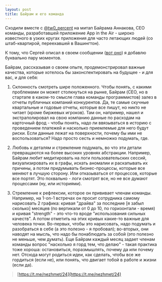 ```yaml
---
layout: post
title: Байрам и его команда
---
```


Сходили вместе с [@tw0_percent](https://t.me/tw0_percent) на митап Байрама Аннакова, CEO команды, разработавшей  приложение App in the Air - широко известного в узких кругах приложения для часто летающих людей (со штаб-квартирой, переехавшей в Вашингтон).

К тому, что Сергей описал в своем сообщении ([вот оно](https://t.me/tw0_percent/313)) я добавлю буквально пару моментов.

Байрам, рассказывая о своем опыте, продемонстрировал важные качества, которые хотелось бы законспектировать на будущее - и для вас, и для себя:

1. Склонность смотреть шире положенного. Чтобы понять, с какими проблемами он может столкнуться на рынке, Байрам (CEO, но в стартапе в каком-то смысле глава команды программистов) залез в отчеты публичных компаний конкурентов. Да, те самые скучные квартальные и годовые отчеты, которые все пишут, но никто не читает (кроме биржевых игроков). Там он, например, нашел и экстраполировал на свою компанию данные по расходам на карточный фрод - чтобы понять, надо ли ввязываться в историю с проведением платежей и насколько приемлемые для него будут риски. Если данные лежат на поверхности, почему бы ими не воспользоваться? Надо просто сесть и немножко подумать, где.

2. Любовь к деталям и стремление подумать, во что эти детали превращаются на более высоких уровнях абстракции. Например, Байрам любит медитировать на логи пользовательских сессий, визуализировать их в графы, искать аномалии и раскапывать их причины, а потом придумывать бизнес-процессы, которые все меняют в лучшую сторону. Или отказываться от процессов, которые все портят. Это похвально - логи смотрят все, но не все думают процессами (ну, или историями).

3. Стремление к рефлексии, которое он прививает членам команды. Например, на 1-on-1 встречах он просит сотрудника самому нарисовать 2 графика: кривая "драйва" за последние [я забыл сколько] месяцев (по вертикали от 0 до 10, по горизонтали - время) и кривая "strength" - это что-то вроде "использования сильных качеств". А потом отметить на этих кривых какие-то важные для человека точки. Во-первых, чтобы это нарисовать, надо подумать и разобраться в себе (а это полезно - я пробовал); во-вторых, они наводят на мысль, что надо бы понаблюдать за собой (это полезно не меньше, чем думать). Еще Байрам каждый месяц задает членам команды вопрос "насколько я горд тем, что делаю" - такая практика тоже хороша: остановиться, поразмышлять, почему да или почему нет. Отсюда могут родиться идеи, как сделать, чтобы все же гордиться (если не), или понять, что двигает тобой в работе и жизни (если да).

> [https://t.me/nezhmet/24](https://t.me/nezhmet/24)
